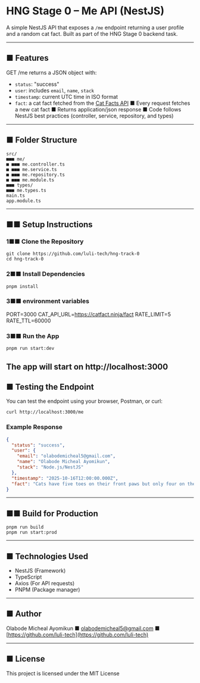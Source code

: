 # HNG Stage 0 – Me API (NestJS)

A simple NestJS API that exposes a `/me` endpoint returning a user profile and a random cat fact.
Built as part of the HNG Stage 0 backend task.

---

## ■ Features

GET /me returns a JSON object with:

- `status`: "success"
- `user`: includes `email`, `name`, `stack`
- `timestamp`: current UTC time in ISO format
- `fact`: a cat fact fetched from the [Cat Facts API](https://catfact.ninja/fact)
  ■ Every request fetches a new cat fact
  ■ Returns application/json response
  ■ Code follows NestJS best practices (controller, service, repository, and types)

---

## ■ Folder Structure

```
src/
■■■ me/
■ ■■■ me.controller.ts
■ ■■■ me.service.ts
■ ■■■ me.repository.ts
■ ■■■ me.module.ts
■■■ types/
■■■ me.types.ts
main.ts
app.module.ts
```

---

## ■■ Setup Instructions

### 1■■ Clone the Repository

```
git clone https://github.com/luli-tech/hng-track-0
cd hng-track-0
```

### 2■■ Install Dependencies

```
pnpm install
```

### 3■■ environment variables

PORT=3000
CAT_API_URL=https://catfact.ninja/fact
RATE_LIMIT=5
RATE_TTL=60000

### 3■■ Run the App

```
pnpm run start:dev
```

## The app will start on http://localhost:3000

## ■ Testing the Endpoint

You can test the endpoint using your browser, Postman, or curl:

```
curl http://localhost:3000/me
```

### Example Response

```json
{
  "status": "success",
  "user": {
    "email": "olabodemicheal5@gmail.com",
    "name": "Olabode Micheal Ayomikun",
    "stack": "Node.js/NestJS"
  },
  "timestamp": "2025-10-16T12:00:00.000Z",
  "fact": "Cats have five toes on their front paws but only four on the back ones."
}
```

---

## ■■ Build for Production

```
pnpm run build
pnpm run start:prod
```

---

## ■ Technologies Used

- NestJS (Framework)
- TypeScript
- Axios (For API requests)
- PNPM (Package manager)

---

## ■ Author

Olabode Micheal Ayomikun
■ olabodemicheal5@gmail.com
■ [https://github.com/luli-tech](https://github.com/luli-tech)

---

## ■ License

This project is licensed under the MIT License
